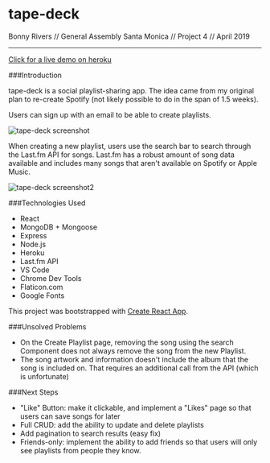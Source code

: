 

# tape-deck
Bonny Rivers // General Assembly Santa Monica // Project 4 // April 2019

<hr>

[Click for a live demo on heroku](https://tape--deck.herokuapp.com/)

###Introduction

tape-deck is a social playlist-sharing app. The idea came from my original plan to re-create Spotify (not likely possible to do in the span of 1.5 weeks). 

Users can sign up with an email to be able to create playlists. 

![tape-deck screenshot](http://i68.tinypic.com/2s0oi2c.png)

When creating a new playlist, users use the search bar to search through the Last.fm API for songs. Last.fm has a robust amount of song data available and includes many songs that aren't available on Spotify or Apple Music.

![tape-deck screenshot2](http://i64.tinypic.com/29p99ad.png)

###Technologies Used

* React
* MongoDB + Mongoose
* Express
* Node.js
* Heroku
* Last.fm API
* VS Code
* Chrome Dev Tools
* Flaticon.com
* Google Fonts

This project was bootstrapped with [Create React App](https://github.com/facebook/create-react-app).

###Unsolved Problems
* On the Create Playlist page, removing the song using the search Component does not always remove the song from the new Playlist.
* The song artwork and information doesn't include the album that the song is included on. That requires an additional call from the API (which is unfortunate)


###Next Steps
* "Like" Button: make it clickable, and implement a "Likes" page so that users can save songs for later
*  Full CRUD: add the ability to update and delete playlists
* Add pagination to search results (easy fix)
* Friends-only: implement the ability to add friends so that users will only see playlists from people they know.
